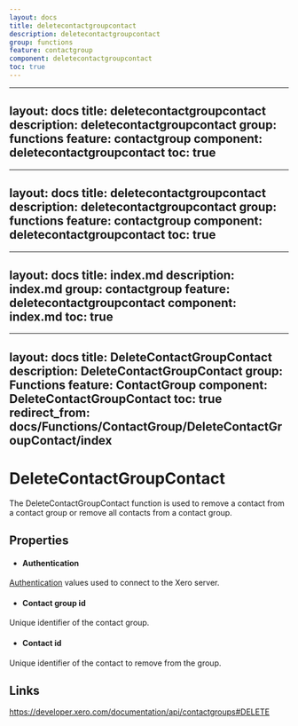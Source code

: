 ```yaml
---
layout: docs
title: deletecontactgroupcontact
description: deletecontactgroupcontact
group: functions
feature: contactgroup
component: deletecontactgroupcontact
toc: true
---
```

---
layout: docs
title: deletecontactgroupcontact
description: deletecontactgroupcontact
group: functions
feature: contactgroup
component: deletecontactgroupcontact
toc: true
---
---
layout: docs
title: deletecontactgroupcontact
description: deletecontactgroupcontact
group: functions
feature: contactgroup
component: deletecontactgroupcontact
toc: true
---
---
layout: docs
title: index.md
description: index.md
group: contactgroup
feature: deletecontactgroupcontact
component: index.md
toc: true
---
---
layout: docs
title: DeleteContactGroupContact
description: DeleteContactGroupContact
group: Functions
feature: ContactGroup
component: DeleteContactGroupContact
toc: true
redirect_from: docs/Functions/ContactGroup/DeleteContactGroupContact/index
---
DeleteContactGroupContact
============

The DeleteContactGroupContact function is used to remove a contact from a contact group or remove all contacts from a contact group.

Properties
----------

- #### Authentication
[Authentication](../../../Common/Authentication/Index.md) values used to connect to the Xero server.
- #### Contact group id
Unique identifier of the contact group.
- #### Contact id
Unique identifier of the contact to remove from the group.


Links
-----

https://developer.xero.com/documentation/api/contactgroups#DELETE
